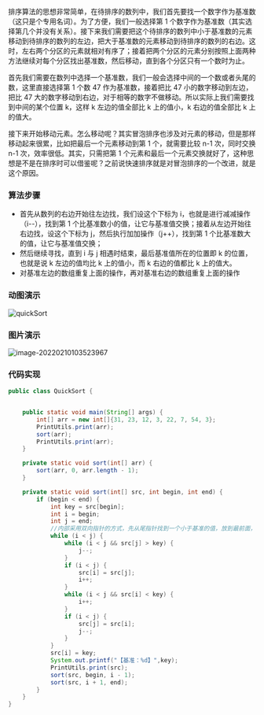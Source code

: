 排序算法的思想非常简单，在待排序的数列中，我们首先要找一个数字作为基准数（这只是个专用名词）。为了方便，我们一般选择第 1 个数字作为基准数（其实选择第几个并没有关系）。接下来我们需要把这个待排序的数列中小于基准数的元素移动到待排序的数列的左边，把大于基准数的元素移动到待排序的数列的右边。这时，左右两个分区的元素就相对有序了；接着把两个分区的元素分别按照上面两种方法继续对每个分区找出基准数，然后移动，直到各个分区只有一个数时为止。

首先我们需要在数列中选择一个基准数，我们一般会选择中间的一个数或者头尾的数，这里直接选择第 1 个数 47 作为基准数，接着把比 47 小的数字移动到左边，把比 47 大的数字移动到右边，对于相等的数字不做移动。所以实际上我们需要找到中间的某个位置 k，这样 k 左边的值全部比 k 上的值小，k 右边的值全部比 k 上的值大。

接下来开始移动元素。怎么移动呢？其实冒泡排序也涉及对元素的移动，但是那样移动起来很累，比如把最后一个元素移动到第 1 个，就需要比较 n-1 次，同时交换 n-1 次，效率很低。其实，只需把第 1 个元素和最后一个元素交换就好了，这种思想是不是在排序时可以借鉴呢？之前说快速排序就是对冒泡排序的一个改进，就是这个原因。

### 算法步骤

- 首先从数列的右边开始往左边找，我们设这个下标为 i，也就是进行减减操作（i--），找到第 1 个比基准数小的值，让它与基准值交换；接着从左边开始往右边找，设这个下标为 j，然后执行加加操作（j++），找到第 1 个比基准数大的值，让它与基准值交换；
- 然后继续寻找，直到 i 与 j 相遇时结束，最后基准值所在的位置即 k 的位置，也就是说 k 左边的值均比 k 上的值小，而 k 右边的值都比 k 上的值大。
- 对基准左边的数组重复上面的操作，再对基准右边的数组重复上面的操作

### 动图演示

![quickSort](https://images-1258301517.cos.ap-nanjing.myqcloud.com/images/202202101033279.gif)

### 图片演示

![image-20220210103523967](https://images-1258301517.cos.ap-nanjing.myqcloud.com/images/202202101035000.png)

### 代码实现

```java
public class QuickSort {


    public static void main(String[] args) {
        int[] arr = new int[]{31, 23, 12, 3, 22, 7, 54, 3};
        PrintUtils.print(arr);
        sort(arr);
        PrintUtils.print(arr);
    }

    private static void sort(int[] arr) {
        sort(arr, 0, arr.length - 1);
    }

    private static void sort(int[] src, int begin, int end) {
        if (begin < end) {
            int key = src[begin];
            int i = begin;
            int j = end;
            //内部采用双向指针的方式，先从尾指针找到一个小于基准的值，放到最前面，然后从
            while (i < j) {
                while (i < j && src[j] > key) {
                    j--;
                }
                if (i < j) {
                    src[i] = src[j];
                    i++;
                }
                while (i < j && src[i] < key) {
                    i++;
                }
                if (i < j) {
                    src[j] = src[i];
                    j--;
                }
            }
            src[i] = key;
            System.out.printf("【基准：%d】",key);
            PrintUtils.print(src);
            sort(src, begin, i - 1);
            sort(src, i + 1, end);
        }
    }
}
```